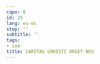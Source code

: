 ```yaml
---
capo: 0
id: 35
lang: es-es
step: ''
subtitle: ''
tags:
- com
title: CARITAS CHRISTI URGET NOS
---
```

